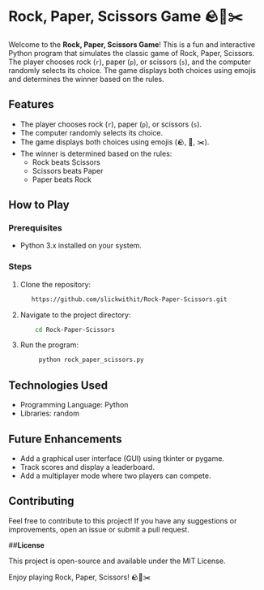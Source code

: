 # Rock, Paper, Scissors Game 🪨📄✂️

Welcome to the **Rock, Paper, Scissors Game**! This is a fun and interactive Python program that simulates the classic game of Rock, Paper, Scissors. The player chooses rock (`r`), paper (`p`), or scissors (`s`), and the computer randomly selects its choice. The game displays both choices using emojis and determines the winner based on the rules.


## **Features**
- The player chooses rock (`r`), paper (`p`), or scissors (`s`).
- The computer randomly selects its choice.
- The game displays both choices using emojis (🪨, 📄, ✂️).
- The winner is determined based on the rules:
  - Rock beats Scissors
  - Scissors beats Paper
  - Paper beats Rock

## **How to Play**

### **Prerequisites**
- Python 3.x installed on your system.

### **Steps**
1. Clone the repository:
   ```bash
      https://github.com/slickwithit/Rock-Paper-Scissors.git

2. Navigate to the project directory:
    ```bash
        cd Rock-Paper-Scissors

3. Run the program:
    ```bash
         python rock_paper_scissors.py

## **Technologies Used**
- Programming Language: Python
- Libraries: random

## **Future Enhancements**
- Add a graphical user interface (GUI) using tkinter or pygame.
- Track scores and display a leaderboard.
- Add a multiplayer mode where two players can compete.

## **Contributing**

Feel free to contribute to this project! If you have any suggestions or improvements, open an issue or submit a pull request.

##**License**

This project is open-source and available under the MIT License.

Enjoy playing Rock, Paper, Scissors! 🪨📄✂️


